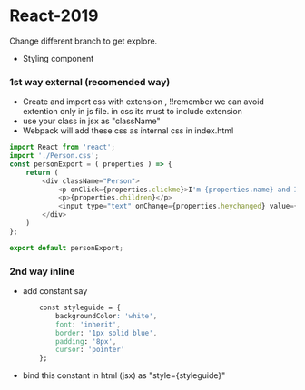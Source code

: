 # React-2019
Change different branch to get explore.
* Styling component
### 1st way external (recomended way)
* Create and import css with extension , !!remember we can avoid extention only in js file. in css its must to include extension
* use your class in jsx as "className"
* Webpack will add these css as internal css in index.html
```js
import React from 'react';
import './Person.css';
const personExport = ( properties ) => {
    return (
        <div className="Person">
            <p onClick={properties.clickme}>I'm {properties.name} and I am {properties.age} years old!</p>
            <p>{properties.children}</p>
            <input type="text" onChange={properties.heychanged} value={properties.name} />
        </div>
    )
};

export default personExport;
```
### 2nd way inline
* add constant say 
    ```css
        const styleguide = {
            backgroundColor: 'white',
            font: 'inherit',
            border: '1px solid blue',
            padding: '8px',
            cursor: 'pointer'
        };
    ```
* bind this constant in html (jsx) as "style={styleguide}"



